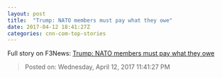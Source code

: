 ```yaml
---
layout: post
title:  "Trump: NATO members must pay what they owe"
date: 2017-04-12 18:41:27Z
categories: cnn-com-top-stories
---
```





Full story on F3News: [Trump: NATO members must pay what they owe](http://www.f3nws.com/n/MzvYkB)

> Posted on: Wednesday, April 12, 2017 11:41:27 PM
